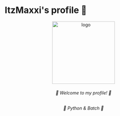 # ItzMaxxi's profile 💮
<div align="middle" alt="card">
  <img src="https://i.pinimg.com/originals/ca/76/83/ca768342013e9d464ec42eca224782cc.jpg" alt="logo" width="200px"> 
  <h6> 🍥 Welcome to my profile! 🍥 </h6>
  <h6> 🔮 Python & Batch 🔮
</div>
